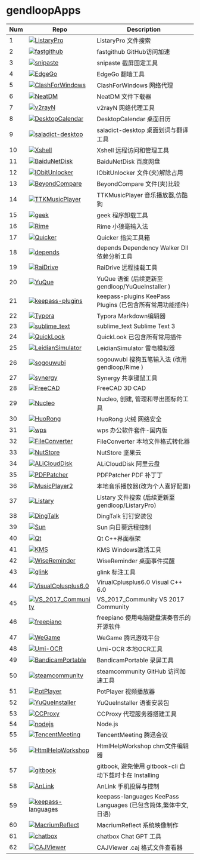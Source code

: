 # gendloopApps

| **Num** | **Repo** | **Description** |
| ---- | ---- | ---- |
| 1 | [![ListaryPro](https://img.shields.io/github/v/release/gendloop/ListaryPro?display_name=release&style=plastic&logo=github&label=ListaryPro&labelColor=%23bf2b1f&color=blue)](https://github.com/gendloop/ListaryPro)| ListaryPro 文件搜索 |
| 2 | [![fastgithub](https://img.shields.io/github/v/release/gendloop/fastgithub?display_name=release&style=plastic&logo=github&label=fastgithub&labelColor=%23bf2b1f&color=blue)](https://github.com/gendloop/fastgithub)| fastgithub GitHub访问加速 |
| 3 | [![snipaste](https://img.shields.io/github/v/release/gendloop/snipaste?display_name=release&style=plastic&logo=github&label=snipaste&labelColor=%23bf2b1f&color=blue)](https://github.com/gendloop/snipaste)| snipaste 截屏固定工具 |
| 4 | [![EdgeGo](https://img.shields.io/github/v/release/gendloop/EdgeGo?display_name=release&style=plastic&logo=github&label=EdgeGo&labelColor=%23bf2b1f&color=blue)](https://github.com/gendloop/EdgeGo)| EdgeGo 翻墙工具 |
| 5 | [![ClashForWindows](https://img.shields.io/github/v/release/gendloop/ClashForWindows?display_name=release&style=plastic&logo=github&label=ClashForWindows&labelColor=%23bf2b1f&color=blue)](https://github.com/gendloop/ClashForWindows)| ClashForWindows 网络代理 |
| 6 | [![NeatDM](https://img.shields.io/github/v/release/gendloop/NeatDM?display_name=release&style=plastic&logo=github&label=NeatDM&labelColor=%23bf2b1f&color=blue)](https://github.com/gendloop/NeatDM)| NeatDM 文件下载器 |
| 7 | [![v2rayN](https://img.shields.io/github/v/release/gendloop/v2rayN?display_name=release&style=plastic&logo=github&label=v2rayN&labelColor=%23bf2b1f&color=blue)](https://github.com/gendloop/v2rayN)| v2rayN 网络代理工具 |
| 8 | [![DesktopCalendar](https://img.shields.io/github/v/release/gendloop/DesktopCalendar?display_name=release&style=plastic&logo=github&label=DesktopCalendar&labelColor=%23bf2b1f&color=blue)](https://github.com/gendloop/DesktopCalendar)| DesktopCalendar 桌面日历 |
| 9 | [![saladict-desktop](https://img.shields.io/github/v/release/gendloop/saladict-desktop?display_name=release&style=plastic&logo=github&label=saladict-desktop&labelColor=%23bf2b1f&color=blue)](https://github.com/gendloop/saladict-desktop)| saladict-desktop 桌面划词与翻译工具 |
| 10 | [![Xshell](https://img.shields.io/github/v/release/gendloop/Xshell?display_name=release&style=plastic&logo=github&label=Xshell&labelColor=%23bf2b1f&color=blue)](https://github.com/gendloop/Xshell)| Xshell 远程访问和管理工具 |
| 11 | [![BaiduNetDisk](https://img.shields.io/github/v/release/gendloop/BaiduNetDisk?display_name=release&style=plastic&logo=github&label=BaiduNetDisk&labelColor=%23bf2b1f&color=blue)](https://github.com/gendloop/BaiduNetDisk)| BaiduNetDisk 百度网盘 |
| 12 | [![IObitUnlocker](https://img.shields.io/github/v/release/gendloop/IObitUnlocker?display_name=release&style=plastic&logo=github&label=IObitUnlocker&labelColor=%23bf2b1f&color=blue)](https://github.com/gendloop/IObitUnlocker)| IObitUnlocker 文件(夹)解除占用 |
| 13 | [![BeyondCompare](https://img.shields.io/github/v/release/gendloop/BeyondCompare?display_name=release&style=plastic&logo=github&label=BeyondCompare&labelColor=%23bf2b1f&color=blue)](https://github.com/gendloop/BeyondCompare)| BeyondCompare 文件(夹)比较 |
| 14 | [![TTKMusicPlayer](https://img.shields.io/github/v/release/gendloop/TTKMusicPlayer?display_name=release&style=plastic&logo=github&label=TTKMusicPlayer&labelColor=%23bf2b1f&color=blue)](https://github.com/gendloop/TTKMusicPlayer)| TTKMusicPlayer 音乐播放器,仿酷狗 |
| 15 | [![geek](https://img.shields.io/github/v/release/gendloop/geek?display_name=release&style=plastic&logo=github&label=geek&labelColor=%23bf2b1f&color=blue)](https://github.com/gendloop/geek)| geek 程序卸载工具 |
| 16 | [![Rime](https://img.shields.io/github/v/release/gendloop/Rime?display_name=release&style=plastic&logo=github&label=Rime&labelColor=%23bf2b1f&color=blue)](https://github.com/gendloop/Rime)| Rime 小狼毫输入法 |
| 17 | [![Quicker](https://img.shields.io/github/v/release/gendloop/Quicker?display_name=release&style=plastic&logo=github&label=Quicker&labelColor=%23bf2b1f&color=blue)](https://github.com/gendloop/Quicker)| Quicker 指尖工具箱 |
| 18 | [![depends](https://img.shields.io/github/v/release/gendloop/depends?display_name=release&style=plastic&logo=github&label=depends&labelColor=%23bf2b1f&color=blue)](https://github.com/gendloop/depends)| depends Dependency Walker Dll依赖分析工具 |
| 19 | [![RaiDrive](https://img.shields.io/github/v/release/gendloop/RaiDrive?display_name=release&style=plastic&logo=github&label=RaiDrive&labelColor=%23bf2b1f&color=blue)](https://github.com/gendloop/RaiDrive)| RaiDrive 远程挂载工具 |
| 20 | [![YuQue](https://img.shields.io/github/v/release/gendloop/YuQue?display_name=release&style=plastic&logo=github&label=YuQue&labelColor=%23bf2b1f&color=blue)](https://github.com/gendloop/YuQue)| YuQue 语雀 (后续更新至 gendloop/YuQueInstaller ) |
| 21 | [![keepass-plugins](https://img.shields.io/github/v/release/gendloop/keepass-plugins?display_name=release&style=plastic&logo=github&label=keepass-plugins&labelColor=%23bf2b1f&color=blue)](https://github.com/gendloop/keepass-plugins)| keepass-plugins KeePass Plugins (已包含所有常用功能插件) |
| 22 | [![Typora](https://img.shields.io/github/v/release/gendloop/Typora?display_name=release&style=plastic&logo=github&label=Typora&labelColor=%23bf2b1f&color=blue)](https://github.com/gendloop/Typora)| Typora Markdown编辑器 |
| 23 | [![sublime_text](https://img.shields.io/github/v/release/gendloop/sublime_text?display_name=release&style=plastic&logo=github&label=sublime_text&labelColor=%23bf2b1f&color=blue)](https://github.com/gendloop/sublime_text)| sublime_text Sublime Text 3 |
| 24 | [![QuickLook](https://img.shields.io/github/v/release/gendloop/QuickLook?display_name=release&style=plastic&logo=github&label=QuickLook&labelColor=%23bf2b1f&color=blue)](https://github.com/gendloop/QuickLook)| QuickLook 已包含所有常用插件 |
| 25 | [![LeidianSimulator](https://img.shields.io/github/v/release/gendloop/LeidianSimulator?display_name=release&style=plastic&logo=github&label=LeidianSimulator&labelColor=%23bf2b1f&color=blue)](https://github.com/gendloop/LeidianSimulator)| LeidianSimulator 雷电模拟器 |
| 26 | [![sogouwubi](https://img.shields.io/github/v/release/gendloop/sogouwubi?display_name=release&style=plastic&logo=github&label=sogouwubi&labelColor=%23bf2b1f&color=blue)](https://github.com/gendloop/sogouwubi)| sogouwubi 搜狗五笔输入法 (改用 gendloop/Rime ) |
| 27 | [![synergy](https://img.shields.io/github/v/release/gendloop/synergy?display_name=release&style=plastic&logo=github&label=synergy&labelColor=%23bf2b1f&color=blue)](https://github.com/gendloop/synergy)| Synergy 共享键鼠工具 |
| 28 | [![FreeCAD](https://img.shields.io/github/v/release/gendloop/FreeCAD?display_name=release&style=plastic&logo=github&label=FreeCAD&labelColor=%23bf2b1f&color=blue)](https://github.com/gendloop/FreeCAD)| FreeCAD 3D CAD |
| 29 | [![Nucleo](https://img.shields.io/github/v/release/gendloop/Nucleo?display_name=release&style=plastic&logo=github&label=Nucleo&labelColor=%23bf2b1f&color=blue)](https://github.com/gendloop/Nucleo)| Nucleo, 创建, 管理和导出图标的工具 |
| 30 | [![HuoRong](https://img.shields.io/github/v/release/gendloop/HuoRong?display_name=release&style=plastic&logo=github&label=HuoRong&labelColor=%23bf2b1f&color=blue)](https://github.com/gendloop/HuoRong)| HuoRong 火绒 网络安全 |
| 31 | [![wps](https://img.shields.io/github/v/release/gendloop/wps?display_name=release&style=plastic&logo=github&label=wps&labelColor=%23bf2b1f&color=blue)](https://github.com/gendloop/wps)| wps 办公软件套件-国内版 |
| 32 | [![FileConverter](https://img.shields.io/github/v/release/gendloop/FileConverter?display_name=release&style=plastic&logo=github&label=FileConverter&labelColor=%23bf2b1f&color=blue)](https://github.com/gendloop/FileConverter)| FileConverter 本地文件格式转化器 |
| 33 | [![NutStore](https://img.shields.io/github/v/release/gendloop/NutStore?display_name=release&style=plastic&logo=github&label=NutStore&labelColor=%23bf2b1f&color=blue)](https://github.com/gendloop/NutStore)| NutStore 坚果云 |
| 34 | [![ALiCloudDisk](https://img.shields.io/github/v/release/gendloop/ALiCloudDisk?display_name=release&style=plastic&logo=github&label=ALiCloudDisk&labelColor=%23bf2b1f&color=blue)](https://github.com/gendloop/ALiCloudDisk)| ALiCloudDisk 阿里云盘 |
| 35 | [![PDFPatcher](https://img.shields.io/github/v/release/gendloop/PDFPatcher?display_name=release&style=plastic&logo=github&label=PDFPatcher&labelColor=%23bf2b1f&color=blue)](https://github.com/gendloop/PDFPatcher)| PDFPatcher PDF 补丁丁 |
| 36 | [![MusicPlayer2](https://img.shields.io/github/v/release/gendloop/MusicPlayer2?display_name=release&style=plastic&logo=github&label=MusicPlayer2&labelColor=%23bf2b1f&color=blue)](https://github.com/gendloop/MusicPlayer2)| 本地音乐播放器(改为个人喜好配置) |
| 37 | [![Listary](https://img.shields.io/github/v/release/gendloop/Listary?display_name=release&style=plastic&logo=github&label=Listary&labelColor=%23bf2b1f&color=blue)](https://github.com/gendloop/Listary)| Listary 文件搜索 (后续更新至gendloop/ListaryPro) |
| 38 | [![DingTalk](https://img.shields.io/github/v/release/gendloop/DingTalk?display_name=release&style=plastic&logo=github&label=DingTalk&labelColor=%23bf2b1f&color=blue)](https://github.com/gendloop/DingTalk)| DingTalk 钉钉安装包 |
| 39 | [![Sun](https://img.shields.io/github/v/release/gendloop/Sun?display_name=release&style=plastic&logo=github&label=Sun&labelColor=%23bf2b1f&color=blue)](https://github.com/gendloop/Sun)| Sun 向日葵远程控制 |
| 40 | [![Qt](https://img.shields.io/github/v/release/gendloop/Qt?display_name=release&style=plastic&logo=github&label=Qt&labelColor=%23bf2b1f&color=blue)](https://github.com/gendloop/Qt)| Qt C++界面框架 |
| 41 | [![KMS](https://img.shields.io/github/v/release/gendloop/KMS?display_name=release&style=plastic&logo=github&label=KMS&labelColor=%23bf2b1f&color=blue)](https://github.com/gendloop/KMS)| KMS Windows激活工具 |
| 42 | [![WiseReminder](https://img.shields.io/github/v/release/gendloop/WiseReminder?display_name=release&style=plastic&logo=github&label=WiseReminder&labelColor=%23bf2b1f&color=blue)](https://github.com/gendloop/WiseReminder)| WiseReminder 桌面事件提醒 |
| 43 | [![glink](https://img.shields.io/github/v/release/gendloop/glink?display_name=release&style=plastic&logo=github&label=glink&labelColor=%23bf2b1f&color=blue)](https://github.com/gendloop/glink)| glink 标注工具  |
| 44 | [![VisualCplusplus6.0](https://img.shields.io/github/v/release/gendloop/VisualCplusplus6.0?display_name=release&style=plastic&logo=github&label=VisualCplusplus6.0&labelColor=%23bf2b1f&color=blue)](https://github.com/gendloop/VisualCplusplus6.0)| VirualCplusplus6.0 Visual C++ 6.0 |
| 45 | [![VS_2017_Community](https://img.shields.io/github/v/release/gendloop/VS_2017_Community?display_name=release&style=plastic&logo=github&label=VS_2017_Community&labelColor=%23bf2b1f&color=blue)](https://github.com/gendloop/VS_2017_Community)| VS_2017_Community VS 2017 Community |
| 46 | [![freepiano](https://img.shields.io/github/v/release/gendloop/freepiano?display_name=release&style=plastic&logo=github&label=freepiano&labelColor=%23bf2b1f&color=blue)](https://github.com/gendloop/freepiano)| freepiano 使用电脑键盘演奏音乐的开源软件 |
| 47 | [![WeGame](https://img.shields.io/github/v/release/gendloop/WeGame?display_name=release&style=plastic&logo=github&label=WeGame&labelColor=%23bf2b1f&color=blue)](https://github.com/gendloop/WeGame)| WeGame 腾讯游戏平台 |
| 48 | [![Umi-OCR](https://img.shields.io/github/v/release/gendloop/Umi-OCR?display_name=release&style=plastic&logo=github&label=Umi-OCR&labelColor=%23bf2b1f&color=blue)](https://github.com/gendloop/Umi-OCR)| Umi-OCR 本地OCR工具 |
| 49 | [![BandicamPortable](https://img.shields.io/github/v/release/gendloop/BandicamPortable?display_name=release&style=plastic&logo=github&label=BandicamPortable&labelColor=%23bf2b1f&color=blue)](https://github.com/gendloop/BandicamPortable)| BandicamPortable 录屏工具 |
| 50 | [![steamcommunity](https://img.shields.io/github/v/release/gendloop/steamcommunity?display_name=release&style=plastic&logo=github&label=steamcommunity&labelColor=%23bf2b1f&color=blue)](https://github.com/gendloop/steamcommunity)| steamcommunity GitHub 访问加速工具 |
| 51 | [![PotPlayer](https://img.shields.io/github/v/release/gendloop/PotPlayer?display_name=release&style=plastic&logo=github&label=PotPlayer&labelColor=%23bf2b1f&color=blue)](https://github.com/gendloop/PotPlayer)| PotPlayer 视频播放器 |
| 52 | [![YuQueInstaller](https://img.shields.io/github/v/release/gendloop/YuQueInstaller?display_name=release&style=plastic&logo=github&label=YuQueInstaller&labelColor=%23bf2b1f&color=blue)](https://github.com/gendloop/YuQueInstaller)| YuQueInstaller 语雀安装包 |
| 53 | [![CCProxy](https://img.shields.io/github/v/release/gendloop/CCProxy?display_name=release&style=plastic&logo=github&label=CCProxy&labelColor=%23bf2b1f&color=blue)](https://github.com/gendloop/CCProxy)| CCProxy 代理服务器搭建工具 |
| 54 | [![nodejs](https://img.shields.io/github/v/release/gendloop/nodejs?display_name=release&style=plastic&logo=github&label=nodejs&labelColor=%23bf2b1f&color=blue)](https://github.com/gendloop/nodejs)| Node.js |
| 55 | [![TencentMeeting](https://img.shields.io/github/v/release/gendloop/TencentMeeting?display_name=release&style=plastic&logo=github&label=TencentMeeting&labelColor=%23bf2b1f&color=blue)](https://github.com/gendloop/TencentMeeting)| TencentMeeting 腾迅会议 |
| 56 | [![HtmlHelpWorkshop](https://img.shields.io/github/v/release/gendloop/HtmlHelpWorkshop?display_name=release&style=plastic&logo=github&label=HtmlHelpWorkshop&labelColor=%23bf2b1f&color=blue)](https://github.com/gendloop/HtmlHelpWorkshop)| HtmlHelpWorkshop chm文件编辑器 |
| 57 | [![gitbook](https://img.shields.io/github/v/release/gendloop/gitbook?display_name=release&style=plastic&logo=github&label=gitbook&labelColor=%23bf2b1f&color=blue)](https://github.com/gendloop/gitbook)| gitbook, 避免使用 gitbook-cli 自动下载时卡在 Installing |
| 58 | [![AnLink](https://img.shields.io/github/v/release/gendloop/AnLink?display_name=release&style=plastic&logo=github&label=AnLink&labelColor=%23bf2b1f&color=blue)](https://github.com/gendloop/AnLink)| AnLink 手机投屏与控制 |
| 59 | [![keepass-languages](https://img.shields.io/github/v/release/gendloop/keepass-languages?display_name=release&style=plastic&logo=github&label=keepass-languages&labelColor=%23bf2b1f&color=blue)](https://github.com/gendloop/keepass-languages)| keepass-languages KeePass Languages (已包含简体,繁体中文, 日语) |
| 60 | [![MacriumReflect](https://img.shields.io/github/v/release/gendloop/MacriumReflect?display_name=release&style=plastic&logo=github&label=MacriumReflect&labelColor=%23bf2b1f&color=blue)](https://github.com/gendloop/MacriumReflect)| MacriumReflect 系统映像制作 |
| 61 | [![chatbox](https://img.shields.io/github/v/release/gendloop/chatbox?display_name=release&style=plastic&logo=github&label=chatbox&labelColor=%23bf2b1f&color=blue)](https://github.com/gendloop/chatbox)| chatbox Chat GPT 工具 |
| 62 | [![CAJViewer](https://img.shields.io/github/v/release/gendloop/CAJViewer?display_name=release&style=plastic&logo=github&label=CAJViewer&labelColor=%23bf2b1f&color=blue)](https://github.com/gendloop/CAJViewer)| CAJViewer  .caj 格式文件查看器 |
